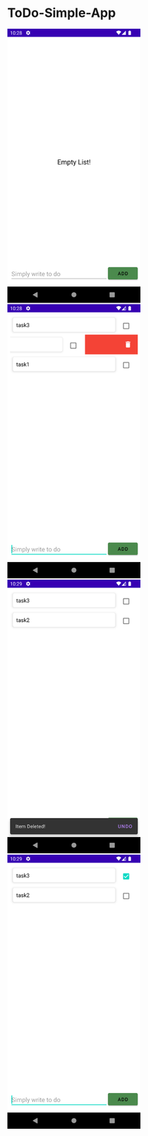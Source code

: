# ToDo-Simple-App
<img alt="emadkeyvani  ToDo-Simple-App" src="/screenshots/Screenshot_1667852895.png" width="60%">

<img alt="emadkeyvani  ToDo-Simple-App" src="/screenshots/Screenshot_1667852940.png" width="60%">

<img alt="emadkeyvani  ToDo-Simple-App" src="/screenshots/Screenshot_1667852959.png" width="60%">

<img alt="emadkeyvani  ToDo-Simple-App" src="/screenshots/Screenshot_1667852974.png" width="60%">
